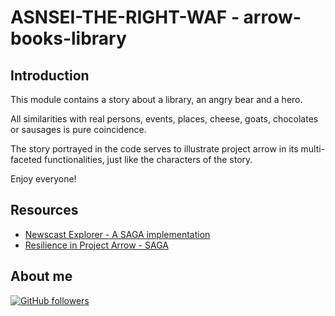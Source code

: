 # ASNSEI-THE-RIGHT-WAF - arrow-books-library


## Introduction

This module contains a story about a library, an angry bear and a hero.

All similarities with real persons, events, places, cheese, goats, chocolates or sausages is pure coincidence.

The story portrayed in the code serves to illustrate project arrow in its multi-faceted functionalities, just like the characters of the story.

Enjoy everyone!

## Resources

-   [Newscast Explorer - A SAGA implementation](https://github.com/jesperancinha/news-cast-explorer)
-   [Resilience in Project Arrow - SAGA](https://arrow-kt.io/learn/resilience/saga/)

## About me

[![GitHub followers](https://img.shields.io/github/followers/jesperancinha.svg?label=Jesperancinha&style=for-the-badge&logo=github&color=grey "GitHub")](https://github.com/jesperancinha)
